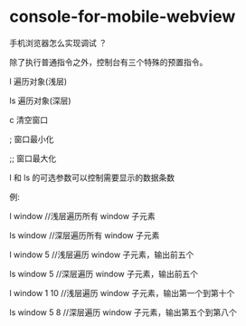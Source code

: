 # console-for-mobile-webview
手机浏览器怎么实现调试 ？

除了执行普通指令之外，控制台有三个特殊的预置指令。


l 遍历对象(浅层)


ls 遍历对象(深层)


c 清空窗口

; 窗口最小化

;; 窗口最大化

l 和 ls 的可选参数可以控制需要显示的数据条数


例: 


l window //浅层遍历所有 window 子元素

ls window //深层遍历所有 window 子元素


l window 5 //浅层遍历 window 子元素，输出前五个

ls window 5 //深层遍历 window 子元素，输出前五个


l window 1 10 //浅层遍历 window 子元素，输出第一个到第十个

ls window 5 8 //深层遍历 window 子元素，输出第五个到第八个
